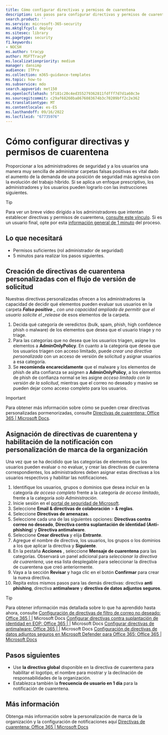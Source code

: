 ```yaml
---
title: Cómo configurar directivas y permisos de cuarentena
description: Los pasos para configurar directivas y permisos de cuarentena en distintos grupos, como AdminOnlyPolicy, acceso limitado, acceso completo y proporcionar a los administradores de seguridad y a los usuarios una manera sencilla de administrar carpetas falsas positivas.
search.product: ''
ms.service: microsoft-365-security
ms.mktglfcycl: deploy
ms.sitesec: library
ms.pagetype: security
f1.keywords:
- NOCSH
ms.author: tracyp
author: MSFTTracyP
ms.localizationpriority: medium
manager: dansimp
audience: ITPro
ms.collection: m365-guidance-templates
ms.topic: how-to
ms.subservice: mdo
search.appverid: met150
ms.openlocfilehash: 5f181c20c4ed355279362811fdfff7d7d1a60c3e
ms.sourcegitcommit: c29af68260ba8676083674b3c70209bff2c2e362
ms.translationtype: MT
ms.contentlocale: es-ES
ms.lasthandoff: 09/16/2022
ms.locfileid: "67735976"
---
```

# <a name="how-to-configure-quarantine-permissions-and-policies"></a>Cómo configurar directivas y permisos de cuarentena

Proporcionar a los administradores de seguridad y a los usuarios una manera muy sencilla de administrar carpetas falsas positivas es vital dado el aumento de la demanda de una posición de seguridad más agresiva con la evolución del trabajo híbrido. Si se aplica un enfoque prescriptivo, los administradores y los usuarios pueden lograrlo con las instrucciones siguientes.

> [!TIP]
> Para ver un breve vídeo dirigido a los administradores que intentan establecer directivas y permisos de cuarentena, [consulte este vínculo](https://www.youtube.com/watch?v=vnar4HowfpY). Si es un usuario final, opte por esta [información general de 1 minuto](https://www.youtube.com/watch?v=s-vozLO43rI) del proceso.

## <a name="what-you-will-need"></a>Lo que necesitará
- Permisos suficientes (rol administrador de seguridad)
- 5 minutos para realizar los pasos siguientes.

## <a name="creating-custom-quarantine-policies-with-request-release-flow"></a>Creación de directivas de cuarentena personalizadas con el flujo de versión de solicitud

Nuestras directivas personalizadas ofrecen a los administradores la capacidad de decidir qué elementos pueden evaluar sus usuarios en la carpeta ***Falso positivo** _ con una capacidad ampliada de permitir que el usuario solicite el _release* de esos elementos de la carpeta.

1. Decida qué categoría de veredictos (bulk, spam, phish, high confidence phish o malware) de los elementos que desea que el usuario triage y no triage.
1. Para las categorías que no desea que los usuarios triagen, asigne los elementos a **AdminOnlyPolicy**. En cuanto a la categoría que desea que los usuarios triagen con acceso limitado, puede *crear una directiva personalizada* con un acceso de versión de solicitud y asignar usuarios a esa categoría.
1. Se **recomienda encarecidamente** que el malware y los elementos de phish de alta confianza se asignen a **AdminOnlyPolicy**, a los elementos de phish de confianza normal se les asigne *acceso limitado con la versión de la solicitud*, mientras que el correo no deseado y masivo se pueden dejar como acceso completo para los usuarios.

> [!IMPORTANT]
> Para obtener más información sobre cómo se pueden crear directivas personalizadas pormenorizadas, consulte [Directivas de cuarentena: Office 365 | Microsoft Docs](../../office-365-security/quarantine-policies.md).

## <a name="assigning-quarantine-policies-and-enabling-notification-with-organization-branding"></a>Asignación de directivas de cuarentena y habilitación de la notificación con personalización de marca de la organización

Una vez que se ha decidido que las categorías de elementos que los usuarios pueden evaluar o no evaluar, y crear las directivas de cuarentena correspondientes, los administradores deben asignar estas directivas a los usuarios respectivos y habilitar las notificaciones.

1. Identifique los usuarios, grupos o dominios que desea incluir en la categoría *de acceso completo* frente a la categoría *de acceso limitado*, frente a la categoría *solo Administración*.
1. Inicie sesión en el [portal de seguridad de Microsoft](https://security.microsoft.com).
1. Seleccione **Email & directivas de colaboración** > **& reglas**.
1. Seleccione **Directivas de amenazas**.
1. Seleccione cada una de las siguientes opciones: **Directivas contra correo no deseado**, **Directiva contra suplantación de identidad (Anti-phishing**) y **Directiva antimalware**.
1. Seleccione **Crear directiva** y elija **Entrante**.
1. Agregue el nombre de directiva, los usuarios, los grupos o los dominios a los que aplicar la directiva y **Siguiente**.
1. En la pestaña **Acciones** , seleccione **Mensaje de cuarentena** para las categorías. Observará un panel adicional para *seleccionar la directiva de cuarentena*, use esa lista desplegable para seleccionar la directiva de cuarentena que creó anteriormente.
1. Vaya a la sección **Revisar** y haga clic en el botón **Confirmar** para crear la nueva directiva.
1. Repita estos mismos pasos para las demás directivas: directiva **anti phishing**, directiva **antimalware** y **directiva de datos adjuntos seguros**.

> [!TIP]
> Para obtener información más detallada sobre lo que ha aprendido hasta ahora, consulte [Configuración de directivas de filtro de correo no deseado: Office 365 | ](../../office-365-security/configure-your-spam-filter-policies.md)|  Microsoft Docs [Configurar directivas contra suplantación de identidad en EOP: Office 365 | ](../../office-365-security/configure-anti-phishing-policies-eop.md) |  Microsoft Docs [Configurar directivas de antimalware: Office 365 | ](../../office-365-security/configure-anti-malware-policies.md)|  Microsoft Docs [Configuración de directivas de datos adjuntos seguros en Microsoft Defender para Office 365: Office 365 | Microsoft Docs](../../office-365-security/set-up-safe-attachments-policies.md)

## <a name="next-steps"></a>Pasos siguientes

- Use **la directiva global** disponible en la directiva de cuarentena para habilitar el logotipo, el nombre para mostrar y la declinación de responsabilidades de la organización.
- Establezca también la **frecuencia de usuario en 1 día** para la notificación de cuarentena.

## <a name="more-information"></a>Más información

Obtenga más información sobre la personalización de marca de la organización y la configuración de notificaciones aquí [Directivas de cuarentena: Office 365 | Microsoft Docs](../../office-365-security/quarantine-policies.md)

